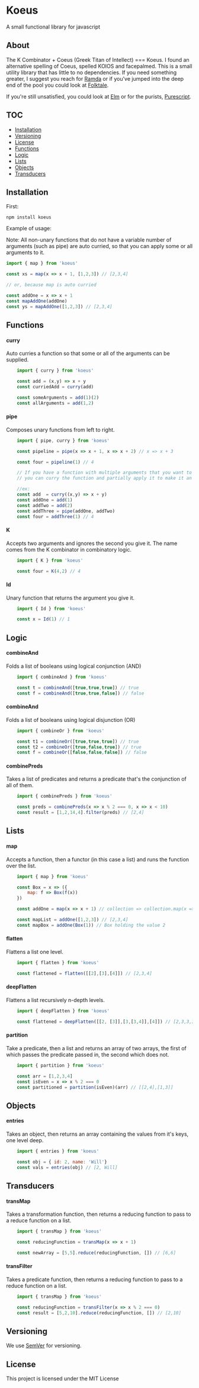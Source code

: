 # Koeus
A small functional library for javascript

## About
The K Combinator + Coeus (Greek Titan of Intellect) === Koeus.
I found an alternative spelling of Coeus, spelled KOIOS and facepalmed.
This is a small utility library that has little to no dependencies. If
you need something greater, I suggest you reach for [Ramda](http://ramdajs.com/) or if you've jumped
into the deep end of the pool you could look at [Folktale](http://folktalejs.org/).

If you're still unsatisfied, you could look at [Elm](http://elm-lang.org/) or for the purists, [Purescript](http://www.purescript.org/).


## TOC
* [Installation](#installation)
* [Versioning](#versioning)
* [License](#license)
* [Functions](#functions)
* [Logic](#logic)
* [Lists](#lists)
* [Objects](#objects)
* [Transducers](#transducers)

## Installation

First:

```
npm install koeus
```

Example of usage:

Note: All non-unary functions that do not have a variable number
of arguments (such as pipe) are auto curried, so that you can apply some or all arguments to it.

```js
import { map } from 'koeus'

const xs = map(x => x + 1, [1,2,3]) // [2,3,4]

// or, because map is auto curried

const addOne = x => x + 1
const mapAddOne(addOne)
const ys = mapAddOne([1,2,3]) // [2,3,4]
```

## Functions

#### curry
Auto curries a function so that some or all of the arguments can be supplied.
```js
    import { curry } from 'koeus'

    const add = (x,y) => x + y
    const curriedAdd = curry(add)

    const someArguments = add(1)(2)
    const allArguments = add(1,2)
```

#### pipe
Composes unary functions from left to right.
```js
    import { pipe, curry } from 'koeus'

    const pipeline = pipe(x => x + 1, x => x + 2) // x => x + 3

    const four = pipeline(1) // 4

    // If you have a function with multiple arguments that you want to pipe
    // you can curry the function and partially apply it to make it an unary function.

    //ex:
    const add  = curry((x,y) => x + y)
    const addOne = add(1)
    const addTwo = add(2)
    const addThree = pipe(addOne, addTwo)
    const four = addThree(1) // 4
```

#### K
Accepts two arguments and ignores the second you give it.
The name comes from the K combinator in combinatory logic.
```js
    import { K } from 'koeus'

    const four = K(4,2) // 4
```

#### Id
Unary function that returns the argument you give it.
```js
    import { Id } from 'koeus'

    const x = Id(1) // 1
```
## Logic


#### combineAnd
Folds a list of booleans using logical conjunction (AND)
```js
    import { combineAnd } from 'koeus'

    const t = combineAnd([true,true,true]) // true
    const f = combineAnd([true,true,false]) // false
```

#### combineAnd
Folds a list of booleans using logical disjunction (OR)
```js
    import { combineOr } from 'koeus'

    const t1 = combineOr([true,true,true]) // true
    const t2 = combineOr([true,false,true]) // true
    const f = combineOr([false,false,false]) // false
```

#### combinePreds
Takes a list of predicates and returns a predicate that's the conjunction of all of them.
```js
    import { combinePreds } from 'koeus'

    const preds = combinePreds(x => x % 2 === 0, x => x < 10)
    const result = [1,2,14,4].filter(preds) // [2,4]
```
## Lists


#### map
Accepts a function, then a functor (in this case a list) and runs the function over
the list.
```js
    import { map } from 'koeus'

    const Box = x => ({
        map: f => Box(f(x))
    })

    const addOne = map(x => x + 1) // collection => collection.map(x => x + 1)

    const mapList = addOne([1,2,3]) // [2,3,4]
    const mapBox = addOne(Box(1)) // Box holding the value 2

```

#### flatten
Flattens a list one level.

```js
    import { flatten } from 'koeus'

    const flattened = flatten([[2],[3],[4]]) // [2,3,4]
```

#### deepFlatten
Flattens a list recursively n-depth levels.

```js
    import { deepFlatten } from 'koeus'

    const flattened = deepFlatten([[2, [3]],[3,[3,4]],[4]]) // [2,3,3,3,4,4]
```

#### partition
Take a predicate, then a list and returns an array of two arrays, the first of which
passes the predicate passed in, the second which does not.

```js
    import { partition } from 'koeus'

    const arr = [1,2,3,4]
    const isEven = x => x % 2 === 0
    const partitioned = partition(isEven)(arr) // [[2,4],[1,3]]
```
## Objects

#### entries
Takes an object, then returns an array containing the values from it's keys, one level deep.
```js
    import { entries } from 'koeus'

    const obj = { id: 2, name: 'Will'}
    const vals = entries(obj) // [2, Will]
```
## Transducers

#### transMap
Takes a transformation function, then returns a reducing function to pass to a reduce function on a list.
```js
    import { transMap } from 'koeus'

    const reducingFunction = transMap(x => x + 1)

    const newArray = [5,5].reduce(reducingFunction, []) // [6,6]
```

#### transFilter
Takes a predicate function, then returns a reducing function to pass to a reduce function on a list.
```js
    import { transMap } from 'koeus'

    const reducingFunction = transFilter(x => x % 2 === 0)
    const result = [5,2,10].reduce(reducingFunction, []) // [2,10]
```
## Versioning

We use [SemVer](http://semver.org/) for versioning.

## License

This project is licensed under the MIT License
